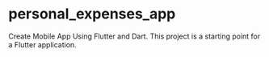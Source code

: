 # personal_expenses_app

Create Mobile App Using Flutter and Dart.
This project is a starting point for a Flutter application.
